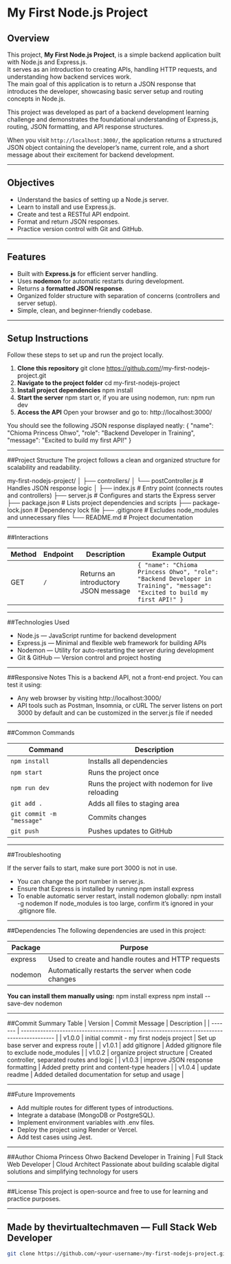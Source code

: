 # My First Node.js Project

## Overview
This project, **My First Node.js Project**, is a simple backend application built with Node.js and Express.js.  
It serves as an introduction to creating APIs, handling HTTP requests, and understanding how backend services work.  
The main goal of this application is to return a JSON response that introduces the developer, showcasing basic server setup and routing concepts in Node.js.

This project was developed as part of a backend development learning challenge and demonstrates the foundational understanding of Express.js, routing, JSON formatting, and API response structures.

When you visit `http://localhost:3000/`, the application returns a structured JSON object containing the developer’s name, current role, and a short message about their excitement for backend development.

---

## Objectives
- Understand the basics of setting up a Node.js server.
- Learn to install and use Express.js.
- Create and test a RESTful API endpoint.
- Format and return JSON responses.
- Practice version control with Git and GitHub.

---

## Features
- Built with **Express.js** for efficient server handling.
- Uses **nodemon** for automatic restarts during development.
- Returns a **formatted JSON response**.
- Organized folder structure with separation of concerns (controllers and server setup).
- Simple, clean, and beginner-friendly codebase.

---

## Setup Instructions
Follow these steps to set up and run the project locally.

1. **Clone this repository**
    git clone https://github.com/<your-username>/my-first-nodejs-project.git
2. **Navigate to the project folder**
   cd my-first-nodejs-project
3. **Install project dependencies**
   npm install
4. **Start the server**
   npm start
or, if you are using nodemon, run:
npm run dev
5. **Access the API**
  Open your browser and go to:
http://localhost:3000/

You should see the following JSON response displayed neatly:
{
  "name": "Chioma Princess Ohwo",
  "role": "Backend Developer in Training",
  "message": "Excited to build my first API!"
}

---

##Project Structure
The project follows a clean and organized structure for scalability and readability.

my-first-nodejs-project/
│
├── controllers/
│   └── postController.js          # Handles JSON response logic
│
├── index.js                       # Entry point (connects routes and controllers)
├── server.js                      # Configures and starts the Express server
├── package.json                   # Lists project dependencies and scripts
├── package-lock.json              # Dependency lock file
├── .gitignore                     # Excludes node_modules and unnecessary files
└── README.md                      # Project documentation

---

##Interactions

| Method | Endpoint | Description                          | Example Output                                                                                                             |
| ------ | -------- | ------------------------------------ | -------------------------------------------------------------------------------------------------------------------------- |
| GET    | `/`      | Returns an introductory JSON message | `{ "name": "Chioma Princess Ohwo", "role": "Backend Developer in Training", "message": "Excited to build my first API!" }` |

---

##Technologies Used
- Node.js — JavaScript runtime for backend development
- Express.js — Minimal and flexible web framework for building APIs
- Nodemon — Utility for auto-restarting the server during development
- Git & GitHub — Version control and project hosting

---

##Responsive Notes
This is a backend API, not a front-end project.
You can test it using:

- Any web browser by visiting http://localhost:3000/
- API tools such as Postman, Insomnia, or cURL
The server listens on port 3000 by default and can be customized in the server.js file if needed

 ---

 ##Common Commands

 | Command                   | Description                                      |
| ------------------------- | ------------------------------------------------ |
| `npm install`             | Installs all dependencies                        |
| `npm start`               | Runs the project once                            |
| `npm run dev`             | Runs the project with nodemon for live reloading |
| `git add .`               | Adds all files to staging area                   |
| `git commit -m "message"` | Commits changes                                  |
| `git push`                | Pushes updates to GitHub                         |

---

##Troubleshooting

If the server fails to start, make sure port 3000 is not in use.
- You can change the port number in server.js.
- Ensure that Express is installed by running
  npm install express
- To enable automatic server restart, install nodemon globally:
  npm install -g nodemon
If node_modules is too large, confirm it’s ignored in your .gitignore file.

---

##Dependencies
The following dependencies are used in this project:

| Package | Purpose                                             |
| ------- | --------------------------------------------------- |
| express | Used to create and handle routes and HTTP requests  |
| nodemon | Automatically restarts the server when code changes |

**You can install them manually using:**
npm install express
npm install --save-dev nodemon

---

##Commit Summary Table
| Version | Commit Message                           | Description                                      |
| ------- | ---------------------------------------- | ------------------------------------------------ |
| v1.0.0  | initial commit - my first nodejs project | Set up base server and express route             |
| v1.0.1  | add gitignore                            | Added gitignore file to exclude node_modules     |
| v1.0.2  | organize project structure               | Created controller, separated routes and logic   |
| v1.0.3  | improve JSON response formatting         | Added pretty print and content-type headers      |
| v1.0.4  | update readme                            | Added detailed documentation for setup and usage |

---

##Future Improvements
- Add multiple routes for different types of introductions.
- Integrate a database (MongoDB or PostgreSQL).
- Implement environment variables with .env files.
- Deploy the project using Render or Vercel.
- Add test cases using Jest.

---

##Author
Chioma Princess Ohwo
Backend Developer in Training | Full Stack Web Developer | Cloud Architect
Passionate about building scalable digital solutions and simplifying technology for users

---

##License
This project is open-source and free to use for learning and practice purposes.

---

## Made by thevirtualtechmaven — Full Stack Web Developer

   ```bash
   git clone https://github.com/<your-username>/my-first-nodejs-project.git
